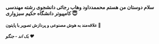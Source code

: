 ### سلام دوستان من هستم محممدداود وهاب رجائی دانشجوی رشته مهندسی کامپیوتر دانشگاه حکیم سبزواری 😇
#### علاقه‌مند به هوش مصنوعی و پردازش تصویر با پایتون 🐍
##### بک اند - جنگو ❤️
<!--
**MDVR9980/MDVR9980** is a ✨ _special_ ✨ repository because its `README.md` (this file) appears on your GitHub profile.

Here are some ideas to get you started:

- 🔭 I’m currently working on ...
- 🌱 I’m currently learning ...
- 👯 I’m looking to collaborate on ...
- 🤔 I’m looking for help with ...
- 💬 Ask me about ...
- 📫 How to reach me: ...
- 😄 Pronouns: ...
- ⚡ Fun fact: ...
-->
